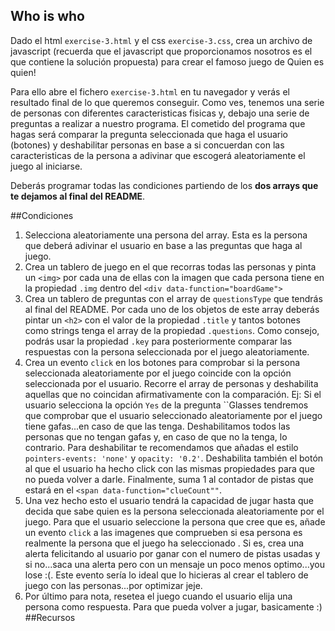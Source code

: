 ## Who is who

Dado el html ``exercise-3.html`` y el css ``exercise-3.css``, crea un archivo de javascript (recuerda que el javascript que
 proporcionamos nosotros es el que contiene la solución propuesta) para crear el famoso juego de Quien es quien!
 
 Para ello abre el fichero ``exercise-3.html`` en tu navegador y verás el resultado final de lo que queremos conseguir. Como ves, tenemos una serie de personas con diferentes caracteristicas fisicas y, debajo una serie de preguntas a
  realizar a nuestro programa. El cometido del programa que hagas será comparar la pregunta seleccionada que haga el
   usuario (botones) y deshabilitar personas en base a si concuerdan con las caracteristicas de la persona a adivinar
    que escogerá aleatoriamente el juego al iniciarse.
    
Deberás programar todas las condiciones partiendo de los **dos arrays que te dejamos al final del README**.
  
##Condiciones

1. Selecciona aleatoriamente una persona del array. Esta es la persona que deberá adivinar el usuario en base a las
 preguntas que haga al juego.  
2. Crea un tablero de juego en el que recorras todas las personas y pinta un ``<img>`` por cada una de ellas con
la imagen que cada persona tiene en la propiedad `.img` dentro
 del ``<div data-function="boardGame">`` 
3. Crea un tablero de preguntas con el array de ``questionsType`` que tendrás al final del README. Por cada uno de
 los objetos de este array deberás pintar un ``<h2>`` con el valor de la propiedad `.title` y tantos botones como
  strings tenga el array de la propiedad ``.questions``. Como consejo, podrás usar la propiedad `.key` para
   posteriormente comparar las respuestas con la persona seleccionada por el juego aleatoriamente.
4. Crea un evento ``click`` en los botones para comprobar si la persona seleccionada aleatoriamente por el juego
 coincide con la opción seleccionada por el usuario. Recorre el array de personas y deshabilita aquellas que no
  coincidan afirmativamente con la comparación. Ej: Si el usuario selecciona la opción ``Yes`` de la pregunta ``Glasses
tendremos que comprobar que el usuario seleccionado aleatoriamente por el juego tiene gafas...en caso de que las
 tenga. Deshabilitamos todos las personas que no tengan gafas y, en caso de que no la tenga, lo contrario. Para
  deshabilitar te recomendamos que añadas el estilo `pointers-events: 'none'` y `opacity: '0.2'`. Deshabilita también
   el botón al que el usuario ha hecho click con las mismas propiedades para que no pueda volver a
   darle. Finalmente, suma 1 al contador de pistas que estará en el `<span data-function="clueCount""`.
  5. Una vez hecho esto el usuario tendrá la capacidad de jugar hasta que decida que sabe quien es la persona
   seleccionada aleatoriamente por el juego. Para que el usuario seleccione la persona que cree que es, añade un
    evento `click` a las imagenes que comprueben si esa persona es realmente la persona que el juego ha seleccionado
    . Si es, crea una alerta felicitando al usuario por ganar con el numero de pistas usadas y si no...saca una
     alerta pero con un mensaje un poco menos optimo...you lose :(. Este evento sería lo ideal que lo hicieras
      al crear el tablero de juego con las personas...por optimizar jeje.
  6. Por último para nota, resetea el juego cuando el usuario elija una persona como respuesta. Para que pueda volver
   a jugar, basicamente :)
##Recursos
